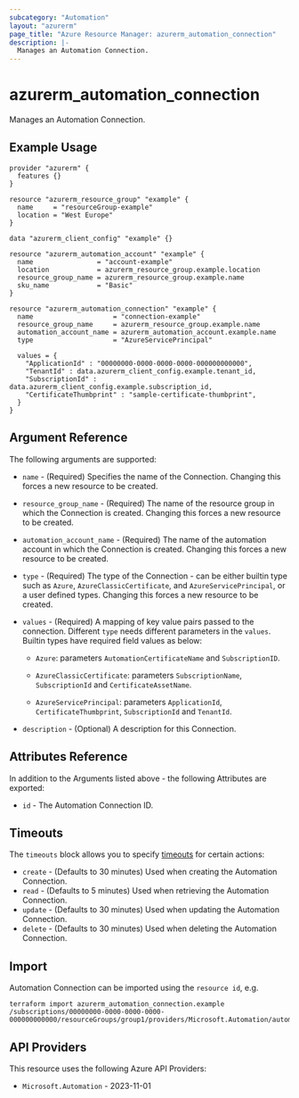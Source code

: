 ```yaml
---
subcategory: "Automation"
layout: "azurerm"
page_title: "Azure Resource Manager: azurerm_automation_connection"
description: |-
  Manages an Automation Connection.
---
```


# azurerm_automation_connection

Manages an Automation Connection.

## Example Usage

```hcl
provider "azurerm" {
  features {}
}

resource "azurerm_resource_group" "example" {
  name     = "resourceGroup-example"
  location = "West Europe"
}

data "azurerm_client_config" "example" {}

resource "azurerm_automation_account" "example" {
  name                = "account-example"
  location            = azurerm_resource_group.example.location
  resource_group_name = azurerm_resource_group.example.name
  sku_name            = "Basic"
}

resource "azurerm_automation_connection" "example" {
  name                    = "connection-example"
  resource_group_name     = azurerm_resource_group.example.name
  automation_account_name = azurerm_automation_account.example.name
  type                    = "AzureServicePrincipal"

  values = {
    "ApplicationId" : "00000000-0000-0000-0000-000000000000",
    "TenantId" : data.azurerm_client_config.example.tenant_id,
    "SubscriptionId" : data.azurerm_client_config.example.subscription_id,
    "CertificateThumbprint" : "sample-certificate-thumbprint",
  }
}
```

## Argument Reference

The following arguments are supported:

* `name` - (Required) Specifies the name of the Connection. Changing this forces a new resource to be created.

* `resource_group_name` - (Required) The name of the resource group in which the Connection is created. Changing this forces a new resource to be created.

* `automation_account_name` - (Required) The name of the automation account in which the Connection is created. Changing this forces a new resource to be created.

* `type` - (Required) The type of the Connection - can be either builtin type such as `Azure`, `AzureClassicCertificate`, and `AzureServicePrincipal`, or a user defined types. Changing this forces a new resource to be created.

* `values` - (Required) A mapping of key value pairs passed to the connection. Different `type` needs different parameters in the `values`. Builtin types have required field values as below:

  * `Azure`: parameters `AutomationCertificateName` and `SubscriptionID`.

  * `AzureClassicCertificate`: parameters `SubscriptionName`, `SubscriptionId` and `CertificateAssetName`.

  * `AzureServicePrincipal`: parameters `ApplicationId`, `CertificateThumbprint`, `SubscriptionId` and `TenantId`.

* `description` - (Optional) A description for this Connection.

## Attributes Reference

In addition to the Arguments listed above - the following Attributes are exported:

* `id` - The Automation Connection ID.

## Timeouts

The `timeouts` block allows you to specify [timeouts](https://developer.hashicorp.com/terraform/language/resources/configure#define-operation-timeouts) for certain actions:

* `create` - (Defaults to 30 minutes) Used when creating the Automation Connection.
* `read` - (Defaults to 5 minutes) Used when retrieving the Automation Connection.
* `update` - (Defaults to 30 minutes) Used when updating the Automation Connection.
* `delete` - (Defaults to 30 minutes) Used when deleting the Automation Connection.

## Import

Automation Connection can be imported using the `resource id`, e.g.

```shell
terraform import azurerm_automation_connection.example /subscriptions/00000000-0000-0000-0000-000000000000/resourceGroups/group1/providers/Microsoft.Automation/automationAccounts/account1/connections/conn1
```

## API Providers
<!-- This section is generated, changes will be overwritten -->
This resource uses the following Azure API Providers:

* `Microsoft.Automation` - 2023-11-01
